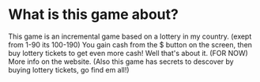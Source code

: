 # What is this game about?

This game is an incremental game based on a lottery in my country. (exept from 1-90 its 100-190)
You gain cash from the $ button on the screen, then buy lottery tickets to get even more cash! Well that's about it. (FOR NOW)
More info on the website.
(Also this game has secrets to descover by buying lottery tickets, go find em all!)

